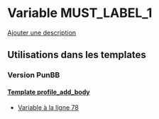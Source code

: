 # Variable MUST_LABEL_1
[Ajouter une description](https://fa-tvars.appspot.com/var/MUST_LABEL_1)

## Utilisations dans les templates

### Version PunBB

#### [Template profile_add_body](punbb/profile_add_body.md)
* [Variable &agrave; la ligne 78](../punbb/profile_add_body.tpl#L78)